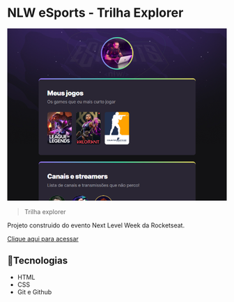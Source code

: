 # NLW eSports - Trilha Explorer

![preview](./.github/preview.png)

> Trilha explorer

Projeto construido do evento Next Level Week da Rocketseat.

[Clique aqui para acessar](https://edu-alt.github.io/NLW)

## 🔨Tecnologias

- HTML
- CSS
- Git e Github
